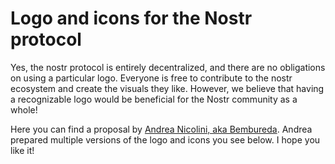 # Logo and icons for the Nostr protocol

Yes, the nostr protocol is entirely decentralized, and there are no obligations on using a particular logo.
Everyone is free to contribute to the nostr ecosystem and create the visuals they like.
However, we believe that having a recognizable logo would be beneficial for the Nostr community as a whole!

Here you can find a proposal by [Andrea Nicolini, aka Bembureda](https://dribbble.com/Bembureda).
Andrea prepared multiple versions of the logo and icons you see below.
I hope you like it!
